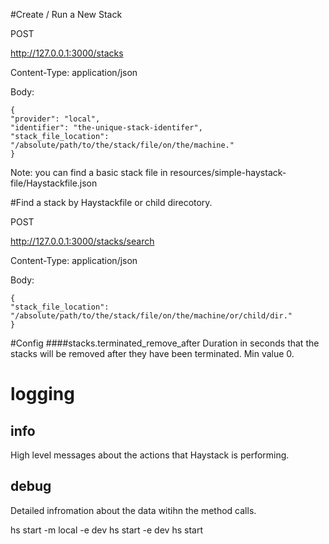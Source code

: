 

#Create / Run a New Stack

POST

http://127.0.0.1:3000/stacks

Content-Type:
application/json


Body:
```
{
"provider": "local",
"identifier": "the-unique-stack-identifer",
"stack_file_location": "/absolute/path/to/the/stack/file/on/the/machine."
}
```

Note: you can find a basic stack file in resources/simple-haystack-file/Haystackfile.json


#Find a stack by Haystackfile or child direcotory.

POST

http://127.0.0.1:3000/stacks/search

Content-Type:
application/json


Body:
```
{
"stack_file_location": "/absolute/path/to/the/stack/file/on/the/machine/or/child/dir."
}
```



#Config
####stacks.terminated_remove_after
Duration in seconds that the stacks will be removed after they have been terminated. Min value 0.




# logging

## info

High level messages about the actions that Haystack is performing.

## debug

Detailed infromation about the data witihn the method calls.








hs start -m local -e dev
hs start -e dev
hs start





